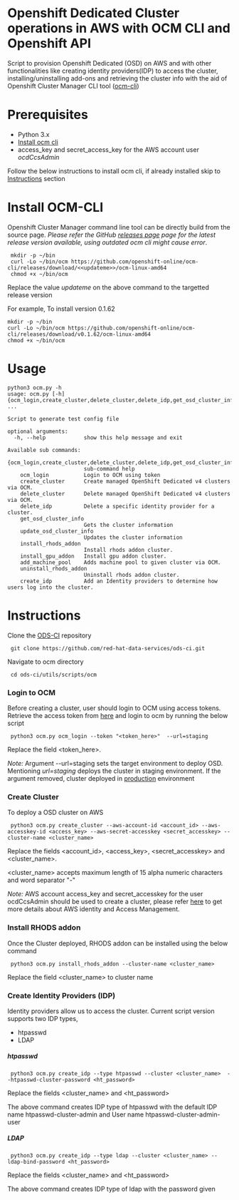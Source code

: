 # Openshift Dedicated Cluster operations in AWS with OCM CLI and Openshift API
Script to provision Openshift Dedicated (OSD) on AWS and with other functionalities like creating identity providers(IDP) to access the cluster, installing/uninstalling add-ons and retrieving the cluster info with the aid of Openshift Cluster Manager CLI tool ([ocm-cli](https://github.com/openshift-online/ocm-cli.git))

# Prerequisites
- Python 3.x
- [Install ocm cli](#Install%20OCM-CLI)
- access_key and secret_access_key for the AWS account user *ocdCcsAdmin*

Follow the below instructions to install ocm cli, if already installed skip to [Instructions](#Instructions) section

# Install OCM-CLI
Openshift Cluster Manager command line tool can be directly build from the source page.
_Please refer the GitHub
[releases page](https://github.com/openshift-online/ocm-cli/releases) page for the latest release version available, using outdated ocm cli might cause error_. 

```
 mkdir -p ~/bin
 curl -Lo ~/bin/ocm https://github.com/openshift-online/ocm-cli/releases/download/<<updateme>>/ocm-linux-amd64
 chmod +x ~/bin/ocm
```
Replace the value *updateme* on the above command to the targetted release version

For example, To install version 0.1.62

```
mkdir -p ~/bin
curl -Lo ~/bin/ocm https://github.com/openshift-online/ocm-cli/releases/download/v0.1.62/ocm-linux-amd64
chmod +x ~/bin/ocm
```

# Usage
```
python3 ocm.py -h
usage: ocm.py [-h] {ocm_login,create_cluster,delete_cluster,delete_idp,get_osd_cluster_info,update_osd_cluster_info,install_rhods_addon,install_gpu_addon,add_machine_pool,uninstall_rhods_addon,create_idp} ...

Script to generate test config file

optional arguments:
  -h, --help            show this help message and exit

Available sub commands:
  {ocm_login,create_cluster,delete_cluster,delete_idp,get_osd_cluster_info,update_osd_cluster_info,install_rhods_addon,install_gpu_addon,add_machine_pool,uninstall_rhods_addon,create_idp}
                        sub-command help
    ocm_login           Login to OCM using token
    create_cluster      Create managed OpenShift Dedicated v4 clusters via OCM.
    delete_cluster      Delete managed OpenShift Dedicated v4 clusters via OCM.
    delete_idp          Delete a specific identity provider for a cluster.
    get_osd_cluster_info
                        Gets the cluster information
    update_osd_cluster_info
                        Updates the cluster information
    install_rhods_addon
                        Install rhods addon cluster.
    install_gpu_addon   Install gpu addon cluster.
    add_machine_pool    Adds machine pool to given cluster via OCM.
    uninstall_rhods_addon
                        Uninstall rhods addon cluster.
    create_idp          Add an Identity providers to determine how users log into the cluster.
```

# Instructions
Clone the [ODS-CI](https://github.com/red-hat-data-services/ods-ci.git) repository
    
``` git clone https://github.com/red-hat-data-services/ods-ci.git```
    
Navigate to ocm directory
    
``` cd ods-ci/utils/scripts/ocm```
    
### Login to OCM
Before creating a cluster, user should login to OCM using access tokens.
Retrieve the access token from [here](https://console.redhat.com/openshift/token/show) and login to ocm by running the below script
    
``` python3 ocm.py ocm_login --token "<token_here>"  --url=staging```
    
Replace the field <token_here>.

*Note:* Argument --url=staging sets the target environment to deploy OSD. Mentioning _url=staging_ deploys the cluster in staging environment. If the argument removed, cluster deployed in [production](https://console.redhat.com/) environment

### Create Cluster
To deploy a OSD cluster on AWS

``` python3 ocm.py create_cluster --aws-account-id <account_id> --aws-accesskey-id <access_key> --aws-secret-accesskey <secret_accesskey> --cluster-name <cluster_name>```
    
Replace the fields <account_id>, <access_key>, <secret_accesskey> and <cluster_name>.

<cluster_name> accepts maximum length of 15 alpha numeric characters and word separator "-"

*Note:* AWS account access_key and secret_accesskey for the user ocdCcsAdmin should be used to create a cluster, please refer [here](https://docs.aws.amazon.com/IAM/latest/UserGuide/introduction.html) to get more details about AWS identity and Access Management.

### Install RHODS addon

Once the Cluster deployed, RHODS addon can be installed using the below command
    
``` python3 ocm.py install_rhods_addon --cluster-name <cluster_name>```
    
Replace the field <cluster_name> to cluster name

### Create Identity Providers (IDP)
    
Identity providers allow us to access the cluster. Current script version supports two IDP types,
- htpasswd
- LDAP
    
##### htpasswd
    
``` python3 ocm.py create_idp --type htpasswd --cluster <cluster_name>  --htpasswd-cluster-password <ht_password>```
    
Replace the fields <cluster_name> and <ht_password>

The above command creates IDP type of htpasswd with the default IDP name htpasswd-cluster-admin and User name htpasswd-cluster-admin-user
   
##### LDAP

``` python3 ocm.py create_idp --type ldap --cluster <cluster_name> --ldap-bind-password <ht_password>```
    
Replace the fields <cluster_name> and <ht_password>
    
The above command creates IDP type of ldap with the password given
